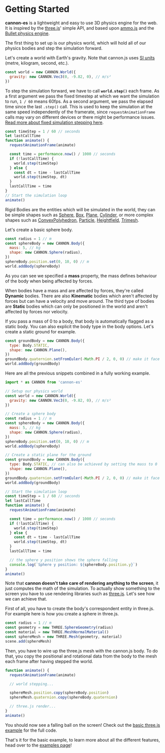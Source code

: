# Getting Started

**cannon-es** is a lightweight and easy to use 3D physics engine for the web.
It is inspired by the [three.js](https://github.com/mrdoob/three.js/)' simple API, and based upon [ammo.js](https://github.com/kripken/ammo.js/) and the [Bullet physics engine](https://github.com/bulletphysics/bullet3).

The first thing to set up is our physics world, which will hold all of our physics bodies and step the simulation forward.

Let's create a world with Earth's gravity. Note that cannon.js uses [SI units](https://en.wikipedia.org/wiki/International_System_of_Units) (metre, kilogram, second, etc.).

```js
const world = new CANNON.World({
  gravity: new CANNON.Vec3(0, -9.82, 0), // m/s²
})
```

To step the simulation forward, we have to call **`world.step()`** each frame.
As a first argument we pass the fixed timestep at which we want the simulation to run, `1 / 60` means 60fps.
As a second argument, we pass the elapsed time since the last `.step()` call. This is used to keep the simulation at the same speed independently of the framerate, since `requestAnimationFrame` calls may vary on different devices or there might be performance issues. [Read more about fixed simulation stepping here](https://gafferongames.com/post/fix_your_timestep/).

```js
const timeStep = 1 / 60 // seconds
let lastCallTime
function animate() {
  requestAnimationFrame(animate)

  const time = performance.now() / 1000 // seconds
  if (!lastCallTime) {
    world.step(timeStep)
  } else {
    const dt = time - lastCallTime
    world.step(timeStep, dt)
  }
  lastCallTime = time
}
// Start the simulation loop
animate()
```

Rigid Bodies are the entities which will be simulated in the world, they can be simple shapes such as [Sphere](classes/sphere), [Box](classes/box), [Plane](classes/plane), [Cylinder](classes/cylinder), or more complex shapes such as [ConvexPolyhedron](classes/convexpolyhedron), [Particle](classes/particle), [Heightfield](classes/heightfield), [Trimesh](classes/trimesh).

Let's create a basic sphere body.

```js
const radius = 1 // m
const sphereBody = new CANNON.Body({
  mass: 5, // kg
  shape: new CANNON.Sphere(radius),
})
sphereBody.position.set(0, 10, 0) // m
world.addBody(sphereBody)
```

As you can see we specified a **mass** property, the mass defines behaviour of the body when being affected by forces.

When bodies have a mass and are affected by forces, they're called **Dynamic** bodies. There are also **Kinematic** bodies which aren't affected by forces but can have a velocity and move around. The third type of bodies are **Static** bodies which can only be positioned in the world and aren't affected by forces nor velocity.

If you pass a mass of 0 to a body, that body is automatically flagged as a static body. You can also explicit the body type in the body options. Let's create a static ground for example.

```js
const groundBody = new CANNON.Body({
  type: Body.STATIC,
  shape: new CANNON.Plane(),
})
groundBody.quaternion.setFromEuler(-Math.PI / 2, 0, 0) // make it face up
world.addBody(groundBody)
```

Here are all the previous snippets combined in a fully working example.

```js
import * as CANNON from 'cannon-es'

// Setup our physics world
const world = new CANNON.World({
  gravity: new CANNON.Vec3(0, -9.82, 0), // m/s²
})

// Create a sphere body
const radius = 1 // m
const sphereBody = new CANNON.Body({
  mass: 5, // kg
  shape: new CANNON.Sphere(radius),
})
sphereBody.position.set(0, 10, 0) // m
world.addBody(sphereBody)

// Create a static plane for the ground
const groundBody = new CANNON.Body({
  type: Body.STATIC, // can also be achieved by setting the mass to 0
  shape: new CANNON.Plane(),
})
groundBody.quaternion.setFromEuler(-Math.PI / 2, 0, 0) // make it face up
world.addBody(groundBody)

// Start the simulation loop
const timeStep = 1 / 60 // seconds
let lastCallTime
function animate() {
  requestAnimationFrame(animate)

  const time = performance.now() / 1000 // seconds
  if (!lastCallTime) {
    world.step(timeStep)
  } else {
    const dt = time - lastCallTime
    world.step(timeStep, dt)
  }
  lastCallTime = time

  // the sphere y position shows the sphere falling
  console.log(`Sphere y position: ${sphereBody.position.y}`)
}
animate()
```

Note that **cannon doesn't take care of rendering anything to the screen**, it just computes the math of the simulation. To actually show something to the screen you have to use rendering libraries such as [three.js](https://github.com/mrdoob/three.js/). Let's see how we can achieve that.

First of all, you have to create the body's correspondent entity in three.js. For example here is how you create a sphere in three.js.

```js
const radius = 1 // m
const geometry = new THREE.SphereGeometry(radius)
const material = new THREE.MeshNormalMaterial()
const sphereMesh = new THREE.Mesh(geometry, material)
scene.add(sphereMesh)
```

Then, you have to wire up the three.js mesh with the cannon.js body. To do that, you copy the positional and rotational data from the body to the mesh each frame after having stepped the world.

```js
function animate() {
  requestAnimationFrame(animate)

  // world stepping...

  sphereMesh.position.copy(sphereBody.position)
  sphereMesh.quaternion.copy(sphereBody.quaternion)

  // three.js render...
}
animate()
```

You should now see a falling ball on the screen! Check out the [basic three.js example](https://github.com/pmndrs/cannon-es/blob/master/examples/threejs.html) for the full code.

That's it for the basic example, to learn more about all the different features, head over to the [examples page](https://pmndrs.github.io/cannon-es/)!
